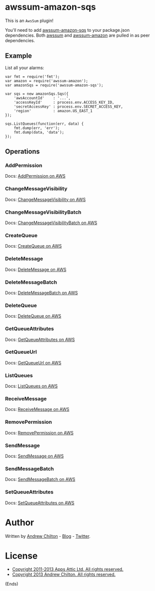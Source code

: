 # awssum-amazon-sqs #

This is an ```AwsSum``` plugin!

You'll need to add [awssum-amazon-sqs](https://github.com/awssum/awssum-amazon-sqs/) to your package.json
dependencies. Both [awssum](https://github.com/awssum/awssum/) and
[awssum-amazon](https://github.com/awssum/awssum-amazon/) are pulled in as peer dependencies.

## Example ##

List all your alarms:

```
var fmt = require('fmt');
var amazon = require('awssum-amazon');
var amazonSqs = require('awssum-amazon-sqs');

var sqs = new amazonSqs.Sqs({
    'awsAccountId'    : '...',
    'accessKeyId'     : process.env.ACCESS_KEY_ID,
    'secretAccessKey' : process.env.SECRET_ACCESS_KEY,
    'region'          : amazon.US_EAST_1
});

sqs.ListQueues(function(err, data) {
    fmt.dump(err, 'err');
    fmt.dump(data, 'data');
});
```

## Operations ##

### AddPermission ###

Docs: [AddPermission on AWS](http://docs.amazonwebservices.com/AWSSimpleQueueService/latest/APIReference/Query_QueryAddPermission.html)

### ChangeMessageVisibility ###

Docs: [ChangeMessageVisibility on AWS](http://docs.amazonwebservices.com/AWSSimpleQueueService/latest/APIReference/Query_QueryChangeMessageVisibility.html)

### ChangeMessageVisibilityBatch ###

Docs: [ChangeMessageVisibilityBatch on AWS](http://docs.amazonwebservices.com/AWSSimpleQueueService/latest/APIReference/Query_QueryChangeMessageVisibilityBatch.html)

### CreateQueue ###

Docs: [CreateQueue on AWS](http://docs.amazonwebservices.com/AWSSimpleQueueService/latest/APIReference/Query_QueryCreateQueue.html)

### DeleteMessage ###

Docs: [DeleteMessage on AWS](http://docs.amazonwebservices.com/AWSSimpleQueueService/latest/APIReference/Query_QueryDeleteMessage.html)

### DeleteMessageBatch ###

Docs: [DeleteMessageBatch on AWS](http://docs.amazonwebservices.com/AWSSimpleQueueService/latest/APIReference/Query_QueryDeleteMessageBatch.html)

### DeleteQueue ###

Docs: [DeleteQueue on AWS](http://docs.amazonwebservices.com/AWSSimpleQueueService/latest/APIReference/Query_QueryDeleteQueue.html)

### GetQueueAttributes ###

Docs: [GetQueueAttributes on AWS](http://docs.amazonwebservices.com/AWSSimpleQueueService/latest/APIReference/Query_QueryGetQueueUrl.html)

### GetQueueUrl ###

Docs: [GetQueueUrl on AWS](http://docs.amazonwebservices.com/AWSSimpleQueueService/latest/APIReference/Query_QueryGetQueueAttributes.html)

### ListQueues ###

Docs: [ListQueues on AWS](http://docs.amazonwebservices.com/AWSSimpleQueueService/latest/APIReference/Query_QueryListQueues.html)

### ReceiveMessage ###

Docs: [ReceiveMessage on AWS](http://docs.amazonwebservices.com/AWSSimpleQueueService/latest/APIReference/Query_QueryReceiveMessage.html)

### RemovePermission ###

Docs: [RemovePermission on AWS](http://docs.amazonwebservices.com/AWSSimpleQueueService/latest/APIReference/Query_QueryRemovePermission.html)

### SendMessage ###

Docs: [SendMessage on AWS](http://docs.amazonwebservices.com/AWSSimpleQueueService/latest/APIReference/Query_QuerySendMessage.html)

### SendMessageBatch ###

Docs: [SendMessageBatch on AWS](http://docs.amazonwebservices.com/AWSSimpleQueueService/latest/APIReference/Query_QuerySendMessageBatch.html)

### SetQueueAttributes ###

Docs: [SetQueueAttributes on AWS](http://docs.amazonwebservices.com/AWSSimpleQueueService/latest/APIReference/Query_QuerySetQueueAttributes.html)



# Author #

Written by [Andrew Chilton](http://chilts.org/) - [Blog](http://chilts.org/blog/) -
[Twitter](https://twitter.com/andychilton).

# License #

* [Copyright 2011-2013 Apps Attic Ltd.  All rights reserved.](http://appsattic.mit-license.org/2011/)
* [Copyright 2013 Andrew Chilton.  All rights reserved.](http://chilts.mit-license.org/2013/)

(Ends)
